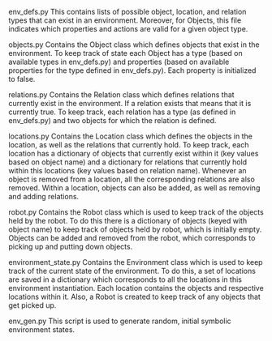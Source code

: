 env_defs.py
    This contains lists of possible object, location, and relation types that can exist in an environment. Moreover, for
    Objects, this file indicates which properties and actions are valid for a given object type.

objects.py
    Contains the Object class which defines objects that exist in the environment. To keep track of state each Object
    has a type (based on available types in env_defs.py) and properties (based on available properties for the type 
    defined in env_defs.py). Each property is initialized to false.

relations.py
    Contains the Relation class which defines relations that currently exist in the environment. If a relation exists 
    that means that it is currently true. To keep track, each relation has a type (as defined in env_defs.py) and two
    objects for which the relation is defined.

locations.py
    Contains the Location class which defines the objects in the location, as well as the relations that currently hold.
    To keep track, each location has a dictionary of objects that currently exist within it (key values based on object
    name) and a dictionary for relations that currently hold within this locations (key values based on relation name).
    Whenever an object is removed from a location, all the corresponding relations are also removed. Within a location,
    objects can also be added, as well as removing and adding relations.

robot.py
    Contains the Robot class which is used to keep track of the objects held by the robot. To do this there is a 
    dictionary of objects (keyed with object name) to keep track of objects held by robot, which is initially empty. 
    Objects can be added and removed from the robot, which corresponds to picking up and putting down objects.

environment_state.py
    Contains the Environment class which is used to keep track of the current state of the environment. To do this, a 
    set of locations are saved in a dictionary which corresponds to all the locations in this environment instantiation.
    Each location contains the objects and respective locations within it. Also, a Robot is created to keep track of any
    objects that get picked up.

env_gen.py
    This script is used to generate random, initial symbolic environment states.